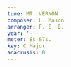 ```yaml
---
tune: MT. VERNON
composer: L. Mason
arranger: F. E. B.
year: '-'
meter: 8s &7s.
key: C Major
anacrusis: 0
---
```

